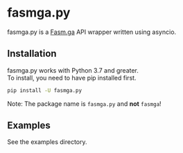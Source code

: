 # fasmga.py

fasmga.py is a [Fasm.ga](https://fasmga.org) API wrapper written using asyncio.

## Installation
fasmga.py works with Python 3.7 and greater. \
To install, you need to have pip installed first.
```bash
pip install -U fasmga.py
```
Note: The package name is `fasmga.py` and __not__ `fasmga`!

## Examples
See the examples directory.